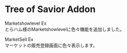 # Tree of Savior Addon

Marketshowlevel Ex  
とらハム様のMarketshowlevelに色々機能を追加しました。  
  
MarketSell Ex  
マーケットの販売登録画面に色々表示します。  
 
